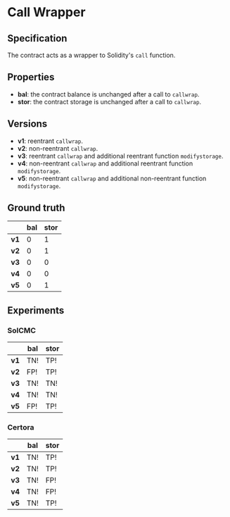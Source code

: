 # Call Wrapper
## Specification
The contract acts as a wrapper to Solidity's `call` function.

## Properties
- **bal**: the contract balance is unchanged after a call to `callwrap`.
- **stor**: the contract storage is unchanged after a call to `callwrap`.

## Versions
- **v1**: reentrant `callwrap`.
- **v2**: non-reentrant `callwrap`.
- **v3**: reentrant `callwrap` and additional reentrant function `modifystorage`.
- **v4**: non-reentrant `callwrap` and additional reentrant function `modifystorage`.
- **v5**: non-reentrant `callwrap` and additional non-reentrant function `modifystorage`.

## Ground truth
|        | bal   | stor  |
|--------|-------|-------|
| **v1** | 0     | 1     |
| **v2** | 0     | 1     |
| **v3** | 0     | 0     |
| **v4** | 0     | 0     |
| **v5** | 0     | 1     |
 

## Experiments

### SolCMC
|        | bal   | stor  |
|--------|-------|-------|
| **v1** | TN!   | TP!   |
| **v2** | FP!   | TP!   |
| **v3** | TN!   | TN!   |
| **v4** | TN!   | TN!   |
| **v5** | FP!   | TP!   |
 
### Certora
|        | bal   | stor  |
|--------|-------|-------|
| **v1** | TN!   | TP!   |
| **v2** | TN!   | TP!   |
| **v3** | TN!   | FP!   |
| **v4** | TN!   | FP!   |
| **v5** | TN!   | TP!   |
 
